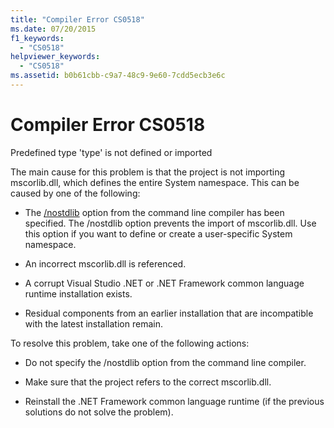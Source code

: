 ```yaml
---
title: "Compiler Error CS0518"
ms.date: 07/20/2015
f1_keywords: 
  - "CS0518"
helpviewer_keywords: 
  - "CS0518"
ms.assetid: b0b61cbb-c9a7-48c9-9e60-7cdd5ecb3e6c
---
```

# Compiler Error CS0518
Predefined type 'type' is not defined or imported  
  
 The main cause for this problem is that the project is not importing mscorlib.dll, which defines the entire System namespace. This can be caused by one of the following:  
  
- The [/nostdlib](../../../csharp/language-reference/compiler-options/nostdlib-compiler-option.md) option from the command line compiler has been specified. The /nostdlib option prevents the import of mscorlib.dll. Use this option if you want to define or create a user-specific System namespace.  
  
- An incorrect mscorlib.dll is referenced.  
  
- A corrupt Visual Studio .NET or .NET Framework common language runtime installation exists.  
  
- Residual components from an earlier installation that are incompatible with the latest installation remain.  
  
 To resolve this problem, take one of the following actions:  
  
- Do not specify the /nostdlib option from the command line compiler.  
  
- Make sure that the project refers to the correct mscorlib.dll.  
  
- Reinstall the .NET Framework common language runtime (if the previous solutions do not solve the problem).
